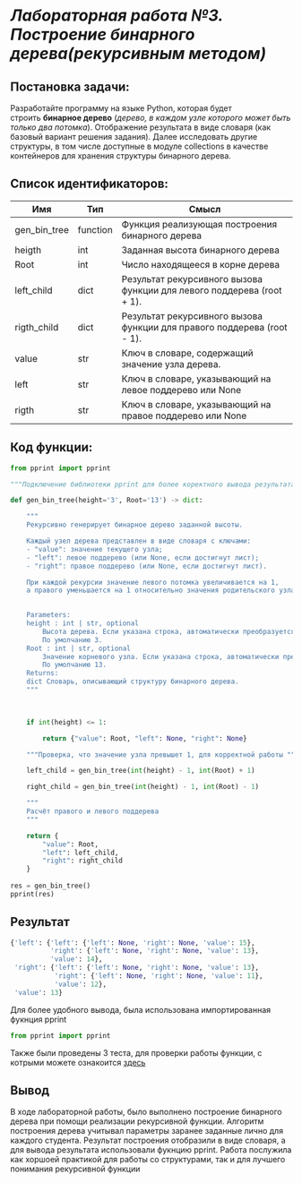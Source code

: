 # *Лабораторная работа №3. Построение бинарного дерева(рекурсивным методом)*
## **Постановка задачи:**

Разработайте программу на языке Python, которая будет строить **бинарное дерево** (_дерево, в каждом узле которого может быть только два потомка_). Отображение результата в виде словаря (как базовый вариант решения задания). Далее исследовать другие структуры, в том числе доступные в модуле collections в качестве контейнеров для хранения структуры бинарного дерева.

## **Список идентификаторов:**


| Имя          | Тип      | Смысл                                                                   |
| ------------ | -------- | ----------------------------------------------------------------------- |
| gen_bin_tree | function | Функция реализующая построения бинарного дерева                         |
| heigth       | int      | Заданная высота бинарного дерева                                        |
| Root         | int      | Число находящееся в корне дерева                                        |
| left_child   | dict     | Результат рекурсивного вызова функции для левого поддерева (root + 1).  |
| rigth_child  | dict     | Результат рекурсивного вызова функции для правого поддерева (root - 1). |
| value        | str      | Ключ в словаре, содержащий значение узла дерева.                        |
| left         | str      | Ключ в словаре, указывающий на левое поддерево или None                 |
| rigth        | str      | Ключ в словаре, указывающий на правое поддерево или None                |


## **Код функции:**

```python
from pprint import pprint

"""Подключение библиотеки pprint для более коректного вывода результата"""

def gen_bin_tree(height='3', Root='13') -> dict:

    """
    Рекурсивно генерирует бинарное дерево заданной высоты.

    Каждый узел дерева представлен в виде словаря с ключами:
    - "value": значение текущего узла;
    - "left": левое поддерево (или None, если достигнут лист);
    - "right": правое поддерево (или None, если достигнут лист).

    При каждой рекурсии значение левого потомка увеличивается на 1,
    а правого уменьшается на 1 относительно значения родительского узла.
  

    Parameters:
    height : int | str, optional
        Высота дерева. Если указана строка, автоматически преобразуется в int.
        По умолчанию 3.
    Root : int | str, optional
        Значение корневого узла. Если указана строка, автоматически преобразуется в int.
        По умолчанию 13.
    Returns:
    dict Словарь, описывающий структуру бинарного дерева.
    """

  

    if int(height) <= 1:

        return {"value": Root, "left": None, "right": None}

    """Проверка, что значение узла превышет 1, для корректной работы """

    left_child = gen_bin_tree(int(height) - 1, int(Root) + 1)

    right_child = gen_bin_tree(int(height) - 1, int(Root) - 1)

    """
    Расчёт правого и левого поддерева
    """

    return {
        "value": Root,
        "left": left_child,
        "right": right_child
    }
    
res = gen_bin_tree()
pprint(res)
```

## **Результат**
```python
{'left': {'left': {'left': None, 'right': None, 'value': 15},
          'right': {'left': None, 'right': None, 'value': 13},
          'value': 14},
 'right': {'left': {'left': None, 'right': None, 'value': 13},
           'right': {'left': None, 'right': None, 'value': 11},
           'value': 12},
 'value': 13}
```
Для более удобного вывода, была использована импортированная фукнция pprint
```python
from pprint import pprint
```

Также были проведены 3 теста, для проверки работы функции, с котрыми можете ознакоится [здесь]()


## **Вывод**

В ходе лабораторной работы, было выполнено построение бинарного дерева при помощи реализации рекурсивной функции. Алгоритм построения дерева учитывал параметры заранее заданные лично для каждого студента. Результат построения отобразили в виде словаря, а для вывода результата использовали фукнцию pprint. Работа послужила как хоршоей практикой для работы со структурами, так и для лучшего понимания рекурсивной функции
